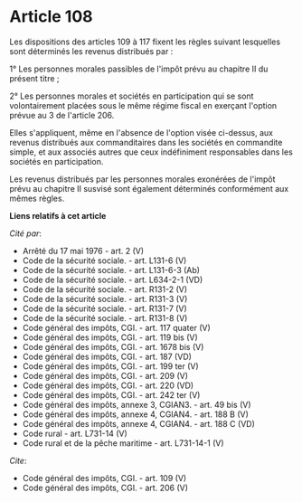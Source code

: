 # Article 108

Les dispositions des articles 109 à 117 fixent les règles suivant lesquelles sont déterminés les revenus distribués par : 

1° Les personnes morales passibles de l'impôt prévu au chapitre II du présent titre ; 

2° Les personnes morales et sociétés en participation qui se sont volontairement placées sous le même régime fiscal en
exerçant l'option prévue au 3 de l'article 206. 

Elles s'appliquent, même en l'absence de l'option visée ci-dessus, aux revenus distribués aux commanditaires dans les
sociétés en commandite simple, et aux associés autres que ceux indéfiniment responsables dans les sociétés en participation. 

Les revenus distribués par les personnes morales exonérées de l'impôt prévu au chapitre II susvisé sont également déterminés
conformément aux mêmes règles.

**Liens relatifs à cet article**

_Cité par_:

  - Arrêté du 17 mai 1976 - art. 2 (V)
  - Code de la sécurité sociale. - art. L131-6 (V)
  - Code de la sécurité sociale. - art. L131-6-3 (Ab)
  - Code de la sécurité sociale. - art. L634-2-1 (VD)
  - Code de la sécurité sociale. - art. R131-2 (V)
  - Code de la sécurité sociale. - art. R131-3 (V)
  - Code de la sécurité sociale. - art. R131-7 (V)
  - Code de la sécurité sociale. - art. R131-8 (V)
  - Code général des impôts, CGI. - art. 117 quater (V)
  - Code général des impôts, CGI. - art. 119 bis (V)
  - Code général des impôts, CGI. - art. 1678 bis (V)
  - Code général des impôts, CGI. - art. 187 (VD)
  - Code général des impôts, CGI. - art. 199 ter (V)
  - Code général des impôts, CGI. - art. 209 (V)
  - Code général des impôts, CGI. - art. 220 (VD)
  - Code général des impôts, CGI. - art. 242 ter (V)
  - Code général des impôts, annexe 3, CGIAN3. - art. 49 bis (V)
  - Code général des impôts, annexe 4, CGIAN4. - art. 188 B (V)
  - Code général des impôts, annexe 4, CGIAN4. - art. 188 C (VD)
  - Code rural - art. L731-14 (V)
  - Code rural et de la pêche maritime - art. L731-14-1 (V)

_Cite_:

  - Code général des impôts, CGI. - art. 109 (V)
  - Code général des impôts, CGI. - art. 206 (V)
